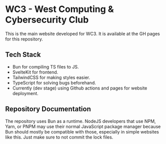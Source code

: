 # WC3 - West Computing & Cybersecurity Club

This is the main website developed for WC3. It is available at the GH pages for this repository.

## Tech Stack

- Bun for compiling TS files to JS.
- SvelteKit for frontend.
- TailwindCSS for making styles easier.
- TypeScript for solving bugs beforehand.
- Currently (dev stage) using Github actions and pages for website deployment.

## Repository Documentation
The repository uses Bun as a runtime. NodeJS developers that use NPM, Yarn, or PNPM may use their normal JavaScript package manager because Bun should mostly be compatible with those, especially in simple websites like this. Just make sure to not commit the lock files.